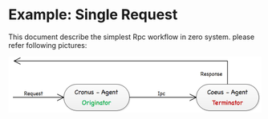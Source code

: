 # Example: Single Request

This document describe the simplest Rpc workflow in zero system. please refer following pictures:

![](/doc/image/exp1-rpc.png)

